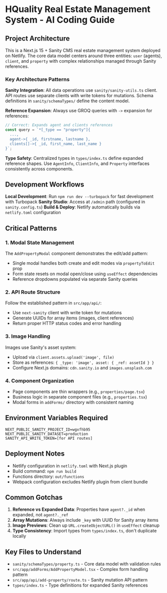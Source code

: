 # HQuality Real Estate Management System - AI Coding Guide

## Project Architecture

This is a Next.js 15 + Sanity CMS real estate management system deployed on Netlify. The core data model centers around three entities: `user` (agents), `client`, and `property` with complex relationships managed through Sanity references.

### Key Architecture Patterns

**Sanity Integration**: All data operations use `sanity/sanity-utils.ts` client. API routes use separate clients with write tokens for mutations. Schema definitions in `sanity/schemaTypes/` define the content model.

**Reference Expansion**: Always use GROQ queries with `->` expansion for references:
```typescript
// Correct: Expands agent and clients references
const query = `*[_type == "property"]{
  ...,
  agent->{ _id, firstname, lastname },
  clients[]->{ _id, first_name, last_name }
}`;
```

**Type Safety**: Centralized types in `types/index.ts` define expanded reference shapes. Use `AgentInfo`, `ClientInfo`, and `Property` interfaces consistently across components.

## Development Workflows

**Local Development**: Run `npm run dev --turbopack` for fast development with Turbopack
**Sanity Studio**: Access at `/admin` path (configured in `sanity.config.ts`)
**Build & Deploy**: Netlify automatically builds via `netlify.toml` configuration

## Critical Patterns

### 1. Modal State Management
The `AddPropertyModal` component demonstrates the edit/add pattern:
- Single modal handles both create and edit modes via `propertyToEdit` prop
- Form state resets on modal open/close using `useEffect` dependencies
- Reference dropdowns populated via separate Sanity queries

### 2. API Route Structure
Follow the established pattern in `src/app/api/`:
- Use `next-sanity` client with write token for mutations
- Generate UUIDs for array items (images, client references)
- Return proper HTTP status codes and error handling

### 3. Image Handling
Images use Sanity's asset system:
- Upload via `client.assets.upload('image', file)`
- Store as references: `{ _type: 'image', asset: { _ref: assetId } }`
- Configure Next.js domains: `cdn.sanity.io` and `images.unsplash.com`

### 4. Component Organization
- Page components are thin wrappers (e.g., `properties/page.tsx`)
- Business logic in separate component files (e.g., `properties.tsx`)
- Modal forms in `addForms/` directory with consistent naming

## Environment Variables Required

```
NEXT_PUBLIC_SANITY_PROJECT_ID=wgxfhb95
NEXT_PUBLIC_SANITY_DATASET=production
SANITY_API_WRITE_TOKEN=[for API routes]
```

## Deployment Notes

- Netlify configuration in `netlify.toml` with Next.js plugin
- Build command: `npm run build`
- Functions directory: `out/functions`
- Webpack configuration excludes Netlify plugin from client bundle

## Common Gotchas

1. **Reference vs Expanded Data**: Properties have `agent?._id` when expanded, not `agent?._ref`
2. **Array Mutations**: Always include `_key` with UUID for Sanity array items
3. **Image Previews**: Clean up `URL.createObjectURL()` in `useEffect` cleanup
4. **Type Consistency**: Import types from `types/index.ts`, don't duplicate locally

## Key Files to Understand

- `sanity/schemaTypes/property.ts` - Core data model with validation rules
- `src/app/addForms/AddPropertyModel.tsx` - Complex form handling pattern
- `src/app/api/add-property/route.ts` - Sanity mutation API pattern
- `types/index.ts` - Type definitions for expanded Sanity references